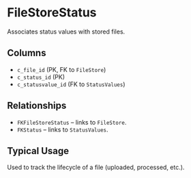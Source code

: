 # FileStoreStatus

Associates status values with stored files.

## Columns
- `c_file_id` (PK, FK to `FileStore`)
- `c_status_id` (PK)
- `c_statusvalue_id` (FK to `StatusValues`)

## Relationships
- `FKFileStoreStatus` – links to `FileStore`.
- `FKStatus` – links to `StatusValues`.

## Typical Usage
Used to track the lifecycle of a file (uploaded, processed, etc.).
